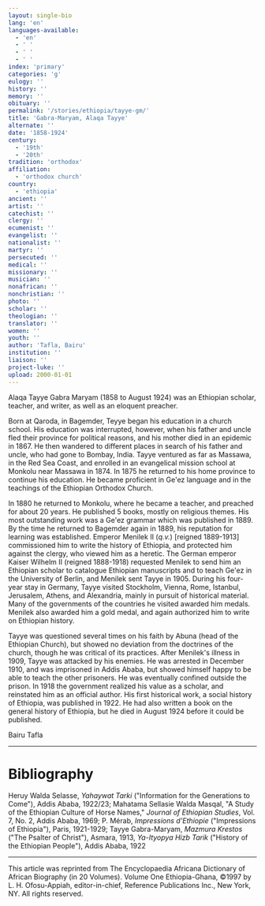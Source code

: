 ```yaml
---
layout: single-bio
lang: 'en'
languages-available:
  - 'en'
  - ' '
  - ' '
  - ' '
index: 'primary'
categories: 'g'
eulogy: ''
history: ''
memory: ''
obituary: ''
permalink: '/stories/ethiopia/tayye-gm/'
title: 'Gabra-Maryam, Alaqa Tayye'
alternate: ''
date: '1858-1924'
century:
  - '19th'
  - '20th'
tradition: 'orthodox'
affiliation:
  - 'orthodox church'
country:
  - 'ethiopia'
ancient: ''
artist: ''
catechist: ''
clergy: ''
ecumenist: ''
evangelist: ''
nationalist: ''
martyr: ''
persecuted: ''
medical: ''
missionary: ''
musician: ''
nonafrican: ''
nonchristian: ''
photo: ''
scholar: ''
theologian: ''
translator: ''
women: ''
youth: ''
author: 'Tafla, Bairu'
institution: ''
liaison: ''
project-luke: ''
upload: 2000-01-01
---
```



Alaqa Tayye Gabra Maryam (1858 to August 1924) was an Ethiopian scholar, teacher, and writer, as well as an eloquent preacher.

Born at Qaroda, in Bagemder, Teyye began his education in a church school. His education was interrupted, however, when his father and uncle fled their province for political reasons, and his mother died in an epidemic in 1867. He then wandered to different places in search of his father and uncle, who had gone to Bombay, India. Tayye ventured as far as Massawa, in the Red Sea Coast, and enrolled in an evangelical mission school at Monkolu near Massawa in 1874. In 1875 he returned to his home province to continue his education. He became proficient in Ge'ez language and in the teachings of the Ethiopian Orthodox Church.

In 1880 he returned to Monkolu, where he became a teacher, and preached for about 20 years. He published 5 books, mostly on religious themes. His most outstanding work was a Ge'ez grammar which was published in 1889. By the time he returned to Bagemder again in 1889, his reputation for learning was established. Emperor Menilek II (*q.v.*) [reigned 1889-1913] commissioned him to write the history of Ethiopia, and protected him against the clergy, who viewed him as a heretic. The German emperor Kaiser Wilhelm II (reigned 1888-1918) requested Menilek to send him an Ethiopian scholar to catalogue Ethiopian manuscripts and to teach Ge'ez in the University of Berlin, and Menilek sent Tayye in 1905. During his four-year stay in Germany, Tayye visited Stockholm, Vienna, Rome, Istanbul, Jerusalem, Athens, and Alexandria, mainly in pursuit of historical material. Many of the governments of the countries he visited awarded him medals. Menilek also awarded him a gold medal, and again authorized him to write on Ethiopian history.

Tayye was questioned several times on his faith by Abuna (head of the Ethiopian Church), but showed no deviation from the doctrines of the church, though he was critical of its practices. After Menilek's illness in 1909, Tayye was attacked by his enemies. He was arrested in December 1910, and was imprisoned in Addis Ababa, but showed himself happy to be able to teach the other prisoners. He was eventually confined outside the prison. In 1918 the government realized his value as a scholar, and reinstated him as an official author. His first historical work, a social history of Ethiopia, was published in 1922. He had also written a book on the general history of Ethiopia, but he died in August 1924 before it could be published.

Bairu Tafla

---

# Bibliography

Heruy Walda Selasse, *Yahaywat Tarki* ("Information for the Generations to Come"), Addis Ababa, 1922/23; Mahatama Sellasie Walda Masqal, "A Study of the Ethiopian Culture of Horse Names," *Journal of Ethiopian Studies*, Vol. 7, No. 2, Addis Ababa, 1969; P. Mérab, *Impressions d'Ethiopie* ("Impressions of Ethiopia"), Paris, 1921-1929; Tayye Gabra-Maryam, *Mazmura Krestos* ("The Psalter of Christ"), Asmara, 1913, *Ya-Ityopya Hizb Tarik* ("History of the Ethiopian People"), Addis Ababa, 1922

---

This article was reprinted from The Encyclopaedia Africana Dictionary of African Biography (in 20 Volumes). Volume One Ethiopia-Ghana, ©1997 by L. H. Ofosu-Appiah, editor-in-chief, Reference Publications Inc., New York, NY. All rights reserved.